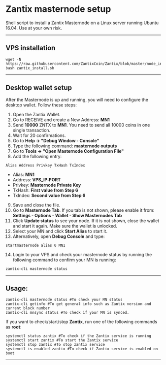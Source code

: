 # Zantix masternode setup
Shell script to install a Zantix Masternode on a Linux server running Ubuntu 16.04.
Use at your own risk.
***

## VPS installation
```
wget -N https://raw.githubusercontent.com/ZantixCoin/Zantix/blob/master/node_install/zantix_install.sh
bash zantix_install.sh
```
***

## Desktop wallet setup

After the Masternode is up and running, you will need to configure the desktop wallet. Follow these steps:
1. Open the Zantix Wallet.
2. Go to RECEIVE and create a New Address: **MN1**
3. Send **10000** ZNTX to **MN1**. You need to send all 10000 coins in one single transaction.
4. Wait for 20 confirmations.
5. Go to **Help -> "Debug Window - Console"**
6. Type the following command: **masternode outputs**
7. Go to  **Tools -> "Open Masternode Configuration File"**
8. Add the following entry:
```
Alias Address Privkey TxHash TxIndex
```
* Alias: **MN1**
* Address: **VPS_IP:PORT**
* Privkey: **Masternode Private Key**
* TxHash: **First value from Step 6**
* TxIndex:  **Second value from Step 6**
9. Save and close the file.
10. Go to **Masternode Tab**. If you tab is not shown, please enable it from: **Settings - Options - Wallet - Show Masternodes Tab**
11. Click **Update status** to see your node. If it is not shown, close the wallet and start it again. Make sure the wallet is unlocked.
12. Select your MN and click **Start Alias** to start it.
13. Alternatively, open **Debug Console** and type:
```
startmasternode alias 0 MN1
```
14. Login to your VPS and check your masternode status by running the following command to confirm your MN is running:
```
zantix-cli masternode status
```
***

## Usage:
```
zantix-cli masternode status #To check your MN status
zantix-cli getinfo #To get general info such as Zantix version and current block number
zantix-cli mnsync status #To check if your MN is synced.
```
If you want to check/start/stop **Zantix**, run one of the following commands as **root**:

```
systemctl status zantix #To check if the Zantix service is running
systemctl start zantix #To start the Zantix service
systemctl stop zantix #To stop zantix service
systemctl is-enabled zantix #To check if Zantix service is enabled on boot
```
***
